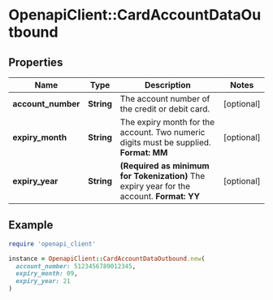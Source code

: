 # OpenapiClient::CardAccountDataOutbound

## Properties

| Name | Type | Description | Notes |
| ---- | ---- | ----------- | ----- |
| **account_number** | **String** | The account number of the credit or debit card.  | [optional] |
| **expiry_month** | **String** |  The expiry month for the account. Two numeric digits must be supplied. **Format: MM**  | [optional] |
| **expiry_year** | **String** | **(Required as minimum for Tokenization)** The expiry year for the account. **Format: YY**  | [optional] |

## Example

```ruby
require 'openapi_client'

instance = OpenapiClient::CardAccountDataOutbound.new(
  account_number: 5123456789012345,
  expiry_month: 09,
  expiry_year: 21
)
```

